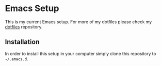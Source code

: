 # Emacs Setup

This is my current Emacs setup. For more of my dotfiles please check my
[dotfiles](https://github.com/nathanpc/dotfiles) repository.


## Installation

In order to install this setup in your computer simply clone this repository to
`~/.emacs.d`.
